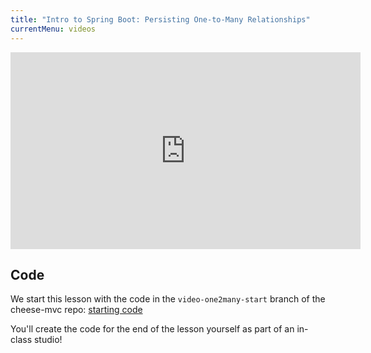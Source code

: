 ```yaml
---
title: "Intro to Spring Boot: Persisting One-to-Many Relationships"
currentMenu: videos
---
```


<div class="youtube-wrapper"><iframe width="560" height="315" src="https://www.youtube.com/embed/qFKCCBjnAoo" frameborder="0" allowfullscreen></iframe></div>

## Code

We start this lesson with the code in the `video-one2many-start` branch of the cheese-mvc repo: [starting code](https://github.com/LaunchCodeEducation/cheese-mvc/tree/video-one2many-start)

You'll create the code for the end of the lesson yourself as part of an in-class studio!
